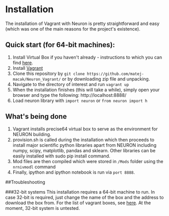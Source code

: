# Installation

The installation of Vagrant with Neuron is pretty straightforward and easy (which was one of the main reasons for the project's existence). 

## Quick start (for 64-bit machines):

1. Install Virtual Box if you haven't already - instructions to which you can find [here](https://www.virtualbox.org/wiki/Downloads).
2. Install [Vagrant](http://www.vagrantup.com/)
3. Clone this repository by `git clone https://github.com/matej-macak/Neuron_Vagrant/` or by downloading zip file and unpacking.
4. Navigate to the directory of interest and run `vagrant up`
5. When the installation finishes (this will take a while), simply open your browser and type the following: http://localhost:8888/
6. Load neuron library with `import neuron` or `from neuron import h`

## What's being done

1. Vagrant installs precise64 virtual box to serve as the environment for NEURON building. 
2. provision.sh is called during the installation which then proceeds to install major scientific python libraries apart from NEURON including numpy, scipy, matplotlib, pandas and sklearn. Other libraries can be easily installed with sudo pip install <library> command. 
3. Mod files are then compiled which were stored in `/Mods` folder using the `nrnivmodl` command
4. Finally, ipython and ipython notebook is run via `port 8888`. 

##Troubleshooting

###32-bit systems
This installation requires a 64-bit machine to run. In case 32-bit is required, just change the name of the box and the address to download the box from. For the list of vagrant boxes, see [here](http://www.vagrantbox.es/). At the moment, 32-bit system is untested.
